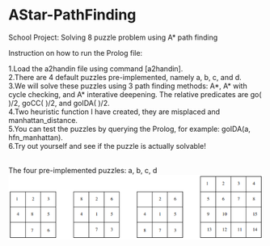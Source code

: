 # AStar-PathFinding
School Project: Solving 8 puzzle problem using A* path finding

Instruction on how to run the Prolog file:

1.Load the a2handin file using command [a2handin].\
2.There are 4 default puzzles pre-implemented, namely a, b, c, and d.\
3.We will solve these puzzles using 3 path finding methods: A*, A* with cycle checking, and A* interative deepening. The relative predicates are go( )/2, goCC( )/2, and goIDA( )/2.\
4.Two heuristic function I have created, they are misplaced and manhattan_distance.\
5.You can test the puzzles by querying the Prolog, for example: goIDA(a, hfn_manhattan).\
6.Try out yourself and see if the puzzle is actually solvable!

<br>The four pre-implemented puzzles: a, b, c, d
![4puzzles](Default_Puzzles.png)
